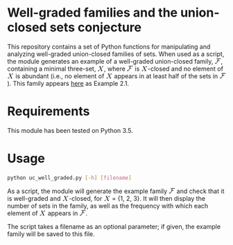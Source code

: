 # Well-graded families and the union-closed sets conjecture

This repository contains a set of Python functions for manipulating and analyzing well-graded union-closed families of sets.  When used as a script, the module generates an example of a well-graded union-closed family, ![equation](images/F_image.gif), containing a minimal three-set, ![equation](images/X_image.gif), where ![equation](images/F_image.gif) is ![equation](images/X_image.gif)-closed and no element of ![equation](images/X_image.gif) is abundant (i.e., no element of ![equation](images/X_image.gif) appears in at least half of the sets in ![equation](images/F_image.gif)).  This family appears [here](https://jmatayoshi.github.io/publications/union_closed_well_graded_preprint.pdf) as Example 2.1.

# Requirements

This module has been tested on Python 3.5.

# Usage

```sh
python uc_well_graded.py [-h] [filename]
```

As a script, the module will generate the example family ![equation](images/F_image.gif) and check that it is well-graded and ![equation](images/X_image.gif)-closed, for ![equation](images/X_image.gif) = {1, 2, 3}.  It will then display the number of sets in the family, as well as the frequency with which each element of ![equation](images/X_image.gif) appears in ![equation](images/F_image.gif).

The script takes a filename as an optional parameter; if given, the example family will be saved to this file.
